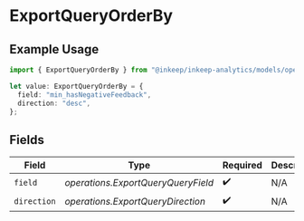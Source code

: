# ExportQueryOrderBy

## Example Usage

```typescript
import { ExportQueryOrderBy } from "@inkeep/inkeep-analytics/models/operations";

let value: ExportQueryOrderBy = {
  field: "min_hasNegativeFeedback",
  direction: "desc",
};
```

## Fields

| Field                              | Type                               | Required                           | Description                        |
| ---------------------------------- | ---------------------------------- | ---------------------------------- | ---------------------------------- |
| `field`                            | *operations.ExportQueryQueryField* | :heavy_check_mark:                 | N/A                                |
| `direction`                        | *operations.ExportQueryDirection*  | :heavy_check_mark:                 | N/A                                |